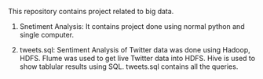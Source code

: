 This repository contains project related to big data. 

1. Snetiment Analysis: 
It contains project done using normal python and single computer.

2. tweets.sql:
Sentiment Analysis of Twitter data was done using Hadoop, HDFS. Flume was used to get live Twitter data into HDFS. Hive is used to show tablular results using SQL. tweets.sql contains all the queries.
